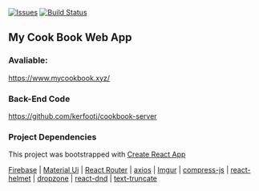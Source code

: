 [![Issues][issues-shield]][issues-url]
[![Build Status][build-shield]][build-url]

## My Cook Book Web App

### Avaliable:
https://www.mycookbook.xyz/

### Back-End Code
https://github.com/kerfootj/cookbook-server


### Project Dependencies 

This project was bootstrapped with [Create React App](https://github.com/facebook/create-react-app)

[Firebase](https://firebase.google.com/) | [Material Ui](https://material-ui.com/) | [React Router](https://reacttraining.com/react-router/) | [axios](https://www.npmjs.com/package/axios) | [Imgur](https://apidocs.imgur.com/?version=latest) | [compress-js](https://www.npmjs.com/package/compress-js) | [react-helmet](https://github.com/nfl/react-helmet) | [dropzone](https://www.npmjs.com/package/react-dropzone) | [react-dnd](https://github.com/react-dnd/react-dnd) | [text-truncate](https://www.npmjs.com/package/react-text-truncate)


<!-- MARKDOWN LINKS & IMAGES -->
<!-- https://www.markdownguide.org/basic-syntax/#reference-style-links -->
[build-shield]: https://travis-ci.com/kerfootj/cookbook.svg?branch=master
[build-url]: https://travis-ci.com/kerfootj/cookbook
[issues-shield]: https://img.shields.io/github/issues/kerfootj/cookbook.svg?style=flat-square
[issues-url]: https://github.com/kerfootj/cookbook/issues
